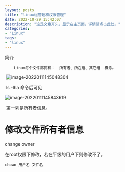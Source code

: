 ```yaml
---
layout: posts
title: "linux组管理和权限管理"
date: 2022-10-29 15:42:07
description: "这是文章开头，显示在主页面，详情请点击此处。"
categories: 
- "Linux"
tags:
- "linux"
---
```


简介 <!--more-->

		Linux每个文件都拥有：  所有者、所在组、其它组  概念。

​		![image-20220111145048304](%E7%BB%84%E7%AE%A1%E7%90%86%E5%92%8C%E6%9D%83%E9%99%90%E7%AE%A1%E7%90%86.assets/image-20220111145048304-7031068.png)

​		ls -lha 命令后可见 

![image-20220111145843619](%E7%BB%84%E7%AE%A1%E7%90%86%E5%92%8C%E6%9D%83%E9%99%90%E7%AE%A1%E7%90%86.assets/image-20220111145843619.png)

​		第一列是所有者信息。

# 修改文件所有者信息

change owner	

在root权限下修改，若在平级的用户下则修改不了。

```
chown 用户名 文件名
```

​		